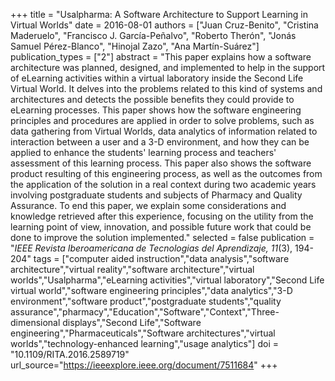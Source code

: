 +++
title = "Usalpharma: A Software Architecture to Support Learning in Virtual Worlds"
date = 2016-08-01
authors = ["Juan Cruz-Benito", "Cristina Maderuelo", "Francisco J. García-Peñalvo", "Roberto Therón", "Jonás Samuel Pérez-Blanco", "Hinojal Zazo", "Ana Martín-Suárez"]
publication_types = ["2"]
abstract = "This paper explains how a software architecture was planned, designed, and implemented to help in the support of eLearning activities within a virtual laboratory inside the Second Life Virtual World. It delves into the problems related to this kind of systems and architectures and detects the possible benefits they could provide to eLearning processes. This paper shows how the software engineering principles and procedures are applied in order to solve problems, such as data gathering from Virtual Worlds, data analytics of information related to interaction between a user and a 3-D environment, and how they can be applied to enhance the students' learning process and teachers' assessment of this learning process. This paper also shows the software product resulting of this engineering process, as well as the outcomes from the application of the solution in a real context during two academic years involving postgraduate students and subjects of Pharmacy and Quality Assurance. To end this paper, we explain some considerations and knowledge retrieved after this experience, focusing on the utility from the learning point of view, innovation, and possible future work that could be done to improve the solution implemented."
selected = false
publication = "*IEEE Revista Iberoamericana de Tecnologias del Aprendizaje, 11*(3), 194-204"
tags = ["computer aided instruction","data analysis","software architecture","virtual reality","software architecture","virtual worlds","Usalpharma","eLearning activities","virtual laboratory","Second Life virtual world","software engineering principles","data analytics","3-D environment","software product","postgraduate students","quality assurance","pharmacy","Education","Software","Context","Three-dimensional displays","Second Life","Software engineering","Pharmaceuticals","Software architectures","virtual worlds","technology-enhanced learning","usage analytics"]
doi = "10.1109/RITA.2016.2589719"
url_source="https://ieeexplore.ieee.org/document/7511684"
+++

